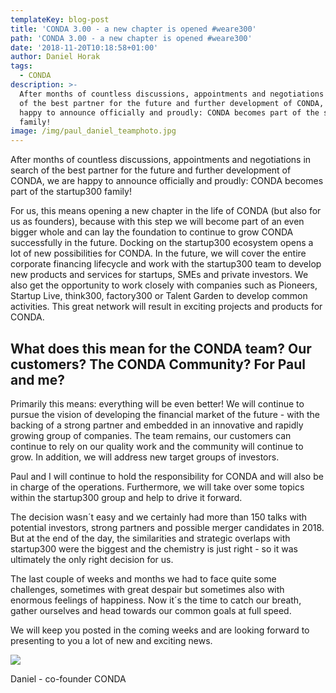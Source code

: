 ```yaml
---
templateKey: blog-post
title: 'CONDA 3.00 - a new chapter is opened #weare300'
path: 'CONDA 3.00 - a new chapter is opened #weare300'
date: '2018-11-20T10:18:58+01:00'
author: Daniel Horak
tags:
  - CONDA
description: >-
  After months of countless discussions, appointments and negotiations in search
  of the best partner for the future and further development of CONDA, we are
  happy to announce officially and proudly: CONDA becomes part of the startup300
  family!
image: /img/paul_daniel_teamphoto.jpg
---
```

After months of countless discussions, appointments and negotiations in search of the best partner for the future and further development of CONDA, we are happy to announce officially and proudly: CONDA becomes part of the startup300 family!

For us, this means opening a new chapter in the life of CONDA (but also for us as founders), because with this step we will become part of an even bigger whole and can lay the foundation to continue to grow CONDA successfully in the future. Docking on the startup300 ecosystem opens a lot of new possibilities for CONDA. In the future, we will cover the entire corporate financing lifecycle and work with the startup300 team to develop new products and services for startups, SMEs and private investors. We also get the opportunity to work closely with companies such as Pioneers, Startup Live, think300, factory300 or Talent Garden to develop common activities. This great network will result in exciting projects and products for CONDA.



## What does this mean for the CONDA team? Our customers? The CONDA Community? For Paul and me?

Primarily this means: everything will be even better! We will continue to pursue the vision of developing the financial market of the future - with the backing of a strong partner and embedded in an innovative and rapidly growing group of companies. The team remains, our customers can continue to rely on our quality work and the community will continue to grow. In addition, we will address new target groups of investors.

Paul and I will continue to hold the responsibility for CONDA and will also be in charge of the operations. Furthermore, we will take over some topics within the startup300 group and help to drive it forward.

The decision wasn´t easy and we certainly had more than 150 talks with potential investors, strong partners and possible merger candidates in 2018. But at the end of the day, the similarities and strategic overlaps with startup300 were the biggest and the chemistry is just right - so it was ultimately the only right decision for us.

The last couple of weeks and months we had to face quite some challenges, sometimes with great despair but sometimes also with enormous feelings of happiness. Now it´s the time to catch our breath, gather ourselves and head towards our common goals at full speed.

We will keep you posted in the coming weeks and are looking forward to presenting to you a lot of new and exciting news.



![](/img/daniel-horak.png)

Daniel - co-founder CONDA
